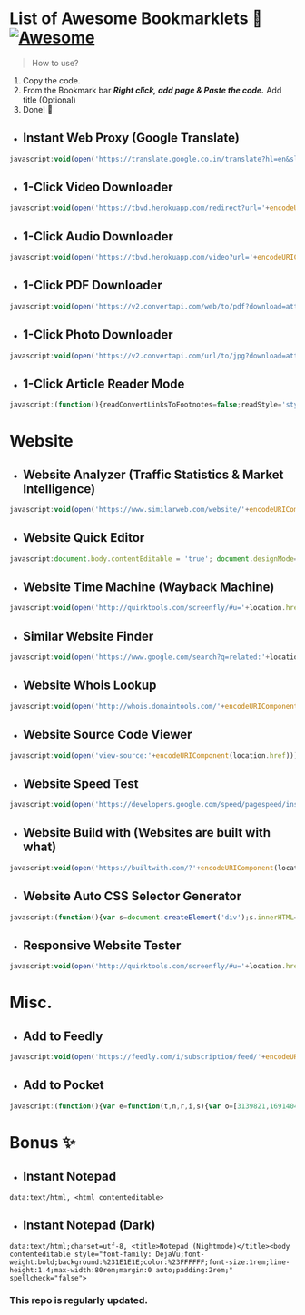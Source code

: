 # List of Awesome Bookmarklets :rocket: [![Awesome](https://cdn.rawgit.com/sindresorhus/awesome/d7305f38d29fed78fa85652e3a63e154dd8e8829/media/badge.svg)](https://github.com/Priyank-Vaghela/Awesome-Bookmarklets)

> How to use? 
1. Copy the code.
2. From the Bookmark bar _**Right click, add page & Paste the code.**_ Add title (Optional)
3. Done! :tada:  

- ## Instant Web Proxy (Google Translate)
```javascript
javascript:void(open('https://translate.google.co.in/translate?hl=en&sl=sq&tl=en&u='+location.href));
```

- ## 1-Click Video Downloader
```javascript
javascript:void(open('https://tbvd.herokuapp.com/redirect?url='+encodeURIComponent(location.href)));
```

- ## 1-Click Audio Downloader
```javascript
javascript:void(open('https://tbvd.herokuapp.com/video?url='+encodeURIComponent(location.href)+'&audio=on'));
```

- ## 1-Click PDF Downloader
```javascript
javascript:void(open('https://v2.convertapi.com/web/to/pdf?download=attachment&secret=5LIWRmsz4uKJCITZ&url='+encodeURIComponent(location.href)));
```

- ## 1-Click Photo Downloader
```javascript
javascript:void(open('https://v2.convertapi.com/url/to/jpg?download=attachment&secret=5LIWRmsz4uKJCITZ&url='+encodeURIComponent(location.href)));
```
- ## 1-Click Article Reader Mode
```javascript
javascript:(function(){readConvertLinksToFootnotes=false;readStyle='style-apertura';readSize='size-large';readMargin='margin-wide';_readability_script=document.createElement('script');_readability_script.type='text/javascript';_readability_script.src='https://ejucovy.github.io/readability/js/readability.js?x='+(Math.random());document.documentElement.appendChild(_readability_script);_readability_css=document.createElement('link');_readability_css.rel='stylesheet';_readability_css.href='https://ejucovy.github.io/readability/css/readability.css?1';_readability_css.type='text/css';_readability_css.media='all';document.documentElement.appendChild(_readability_css);_readability_print_css=document.createElement('link');_readability_print_css.rel='stylesheet';_readability_print_css.href='https://ejucovy.github.io/readability/css/readability-print.css';_readability_print_css.media='print';_readability_print_css.type='text/css';document.getElementsByTagName('head')[0].appendChild(_readability_print_css);})();
```

# **Website**
- ## Website Analyzer (Traffic Statistics & Market Intelligence)
```javascript
javascript:void(open('https://www.similarweb.com/website/'+encodeURIComponent(location.href)));
```

- ## Website Quick Editor
```javascript
javascript:document.body.contentEditable = 'true'; document.designMode='on'; void 0
```

- ## Website Time Machine (Wayback Machine)
```javascript
javascript:void(open('http://quirktools.com/screenfly/#u='+location.href+'&w=640&h=480&a=4&s=1'));
```

- ## Similar Website Finder
```javascript
javascript:void(open('https://www.google.com/search?q=related:'+location.href));
```

- ## Website Whois Lookup
```javascript
javascript:void(open('http://whois.domaintools.com/'+encodeURIComponent(location.href)));
```

- ## Website Source Code Viewer
```javascript
javascript:void(open('view-source:'+encodeURIComponent(location.href)));
```

- ## Website Speed Test
```javascript
javascript:void(open('https://developers.google.com/speed/pagespeed/insights/?url='+encodeURIComponent(location.href)));
```

- ## Website Build with (Websites are built with what)
```javascript
javascript:void(open('https://builtwith.com/?'+encodeURIComponent(location.href)));
```

- ## Website Auto CSS Selector Generator
```javascript
javascript:(function(){var s=document.createElement('div');s.innerHTML='Loading...';s.style.color='black';s.style.padding='20px';s.style.position='fixed';s.style.zIndex='9999';s.style.fontSize='3.0em';s.style.border='2px solid black';s.style.right='40px';s.style.top='40px';s.setAttribute('class','selector_gadget_loading');s.style.background='white';document.body.appendChild(s);s=document.createElement('script');s.setAttribute('type','text/javascript');s.setAttribute('src','https://dv0akt2986vzh.cloudfront.net/unstable/lib/selectorgadget.js');document.body.appendChild(s);})();
```

- ## Responsive Website Tester
```javascript
javascript:void(open('http://quirktools.com/screenfly/#u='+location.href+'&w=640&h=480&a=4&s=1'));
```

# **Misc.**
- ## Add to Feedly
```javascript
javascript:void(open('https://feedly.com/i/subscription/feed/'+encodeURIComponent(location.href)));
```

- ## Add to Pocket
```javascript
javascript:(function(){var e=function(t,n,r,i,s){var o=[3139821,1691404,3942330,4280155,4867141,1525736,3824752,3937958,1747379,3644113];var i=i||0,u=0,n=n||[],r=r||0,s=s||0;var a={'a':97,'b':98,'c':99,'d':100,'e':101,'f':102,'g':103,'h':104,'i':105,'j':106,'k':107,'l':108,'m':109,'n':110,'o':111,'p':112,'q':113,'r':114,'s':115,'t':116,'u':117,'v':118,'w':119,'x':120,'y':121,'z':122,'A':65,'B':66,'C':67,'D':68,'E':69,'F':70,'G':71,'H':72,'I':73,'J':74,'K':75,'L':76,'M':77,'N':78,'O':79,'P':80,'Q':81,'R':82,'S':83,'T':84,'U':85,'V':86,'W':87,'X':88,'Y':89,'Z':90,'0':48,'1':49,'2':50,'3':51,'4':52,'5':53,'6':54,'7':55,'8':56,'9':57,'\/':47,':':58,'?':63,'=':61,'-':45,'_':95,'&':38,'$':36,'!':33,'.':46};if(!s||s==0){t=o[0]+t}for(var f=0;f<t.length;f++){var l=function(e,t){return a[e[t]]?a[e[t]]:e.charCodeAt(t)}(t,f);if(!l*1)l=3;var c=l*(o[i]+l*o[u%o.length]);n[r]=(n[r]?n[r]+c:c)+s+u;var p=c%(50*1);if(n[p]){var d=n[r];n[r]=n[p];n[p]=d}u+=c;r=r==50?0:r+1;i=i==o.length-1?0:i+1}if(s==282){var v='';for(var f=0;f<n.length;f++){v+=String.fromCharCode(n[f]%(25*1)+97)}o=function(){};return v+'b100288614'}else{return e(u+'',n,r,i,s+1)}};var t=document,n=t.location.href,r=t.title;var i=e(n);var s=t.createElement('script');s.type='text/javascript';s.src='https://getpocket.com/b/r4.js?h='+i+'&u='+encodeURIComponent(n)+'&t='+encodeURIComponent(r);e=i=function(){};var o=t.getElementsByTagName('head')[0]||t.documentElement;o.appendChild(s)})()
```

# Bonus :sparkles:
- ## Instant Notepad
```
data:text/html, <html contenteditable>
```

- ## Instant Notepad (Dark)
```
data:text/html;charset=utf-8, <title>Notepad (Nightmode)</title><body contenteditable style="font-family: DejaVu;font-weight:bold;background:%231E1E1E;color:%23FFFFFF;font-size:1rem;line-height:1.4;max-width:80rem;margin:0 auto;padding:2rem;" spellcheck="false">
```

### This repo is regularly updated.
